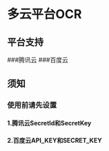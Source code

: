 # 多云平台OCR
## 平台支持
###腾讯云
###百度云
## 须知
### 使用前请先设置
#### 1.腾讯云SecretId和SecretKey
#### 2.百度云API_KEY和SECRET_KEY

